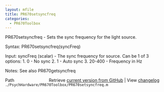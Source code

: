 ```yaml
---
layout: mfile
title: PR670setsyncfreq
categories:
  - PR670Toolbox
---
```


PR670setsyncfreq \- Sets the sync frequency for the light source.

Syntax:
PR670setsyncfreq\(syncFreq\)

Input:
syncFreq \(scalar\) \- The sync frequency for source.  Can be 1 of 3 options:
    1. 0 \- No sync
    2. 1 \- Auto sync
    3. 20\-400 \- Frequency in Hz

Notes:
See also PR670getsyncfreq


<div class="code_header" style="text-align:right;">
  <span style="float:left;">Path&nbsp;&nbsp;</span> <span class="counter">Retrieve <a href=
  "https://raw.github.com/Psychtoolbox-3/Psychtoolbox-3/beta/./PsychHardware/PR670Toolbox/PR670setsyncfreq.m">current version from GitHub</a> | View <a href=
  "https://github.com/Psychtoolbox-3/Psychtoolbox-3/commits/beta/./PsychHardware/PR670Toolbox/PR670setsyncfreq.m">changelog</a></span>
</div>
<div class="code">
  <code>./PsychHardware/PR670Toolbox/PR670setsyncfreq.m</code>
</div>
